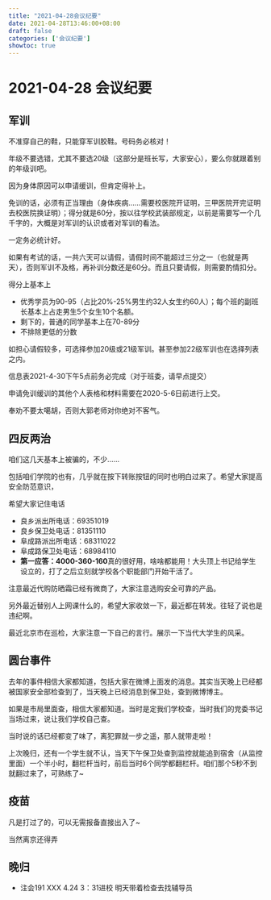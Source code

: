 ```yaml
---
title: "2021-04-28会议纪要" 
date: 2021-04-28T13:46:00+08:00
draft: false
categories: ['会议纪要']
showtoc: true
---
```


# 2021-04-28 会议纪要

## 军训

不准穿自己的鞋，只能穿军训胶鞋。号码务必核对！

年级不要选错，尤其不要选20级（这部分是班长写，大家安心），要么你就跟着别的年级训吧。

因为身体原因可以申请缓训，但肯定得补上。

免训的话，必须有正当理由（身体疾病……需要校医院开证明，三甲医院开完证明去校医院换证明）；得分就是60分，按以往学校武装部规定，以前是需要写一个几千字的，大概是对军训的认识或者对军训的看法。

一定务必统计好。

如果有考试的话，一共六天可以请假，请假时间不能超过三分之一（也就是两天），否则军训不及格，再补训分数还是60分。而且只要请假，则需要酌情扣分。

得分上基本上

- 优秀学员为90-95（占比20%-25%男生约32人女生约60人）；每个班的副班长基本上占走男生5个女生10个名额。
- 剩下的，普通的同学基本上在70-89分
- 不排除更低的分数

如担心请假较多，可选择参加20级或21级军训。甚至参加22级军训也在选择列表之内。

信息表2021-4-30下午5点前务必完成（对于班委，请早点提交）

申请免训缓训的其他个人表格和材料需要在2020-5-6日前进行上交。

奉劝不要太噶胡，否则大郭老师对你绝对不客气。

## 四反两治

咱们这几天基本上被骗的，不少……

包括咱们学院的也有，几乎就在按下转账按钮的同时也明白过来了。希望大家提高安全防范意识，

希望大家记住电话

- 良乡派出所电话：69351019
- 良乡保卫处电话：81351110
- 阜成路派出所电话：68311022
- 阜成路保卫处电话：68984110
- **第一应答：4000-360-160**真的很好用，啥啥都能用！大头顶上书记给学生设立的，打了之后立刻就学校各个职能部门开始干活了。

注意最近代购防晒霜已经有微商了，大家注意选购安全可靠的产品。

另外最近替别人上网课什么的，希望大家收敛一下，最近都在转发。往轻了说也是违纪啊。

最近北京市在巡检，大家注意一下自己的言行。展示一下当代大学生的风采。

## 圆台事件

去年的事件相信大家都知道，包括大家在微博上面发的消息。其实当天晚上已经都被国家安全部检查到了，当天晚上已经消息到保卫处，查到微博博主。

如果是市局里面查，相信大家都知道。当时是定我们学校查，当时我们的党委书记当场过来，说让我们学校自己查。

当时说的话已经都变了味了，离犯罪就一步之遥，那人就带走啦！

上次晚归，还有一个学生就不认，当天下午保卫处查到监控就能追到宿舍（从监控里面）一个半小时，翻栏杆当时，前后当时6个同学都翻栏杆。咱们那个5秒不到就翻过来了，可熟练了~

## 疫苗

凡是打过了的，可以无需报备直接出入了~

当然离京还得弄

## 晚归

- 注会191 XXX 4.24 3：31进校
明天带着检查去找辅导员
